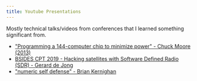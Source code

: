 ```yaml
---
title: Youtube Presentations
---
```


Mostly technical talks/videos from conferences that I learned something significant from.

- ["Programming a 144-computer chip to minimize power" - Chuck Moore (2013)](https://www.youtube.com/watch?v=0PclgBd6_Zs)
- [BSIDES CPT 2019 - Hacking satellites with Software Defined Radio (SDR) - Gerard de Jong](https://www.youtube.com/watch?v=gMwciWchH3Q)
- ["numeric self defense" - Brian Kernighan](https://www.youtube.com/watch?v=kw9KwjJCJH8)
